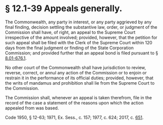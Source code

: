 # § 12.1-39 Appeals generally.

<p>The Commonwealth, any party in interest, or any party aggrieved by any final finding, decision settling the substantive law, order, or judgment of the Commission shall have, of right, an appeal to the Supreme Court irrespective of the amount involved; provided, however, that the petition for such appeal shall be filed with the Clerk of the Supreme Court within 120 days from the final judgment or finding of the State Corporation Commission; and provided further that an appeal bond is filed pursuant to § <a href='http://law.lis.virginia.gov/vacode/8.01-676.1/'>8.01-676.1</a>.</p><p>No other court of the Commonwealth shall have jurisdiction to review, reverse, correct, or annul any action of the Commission or to enjoin or restrain it in the performance of its official duties; provided, however, that the writs of mandamus and prohibition shall lie from the Supreme Court to the Commission.</p><p>The Commission shall, whenever an appeal is taken therefrom, file in the record of the case a statement of the reasons upon which the action appealed from was based.</p><p>Code 1950, § 12-63; 1971, Ex. Sess., c. 157; 1977, c. 624; 2017, c. <a href='http://lis.virginia.gov/cgi-bin/legp604.exe?171+ful+CHAP0651'>651</a>.</p>